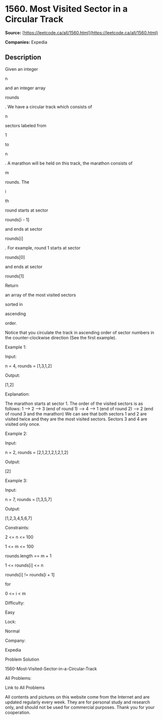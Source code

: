 # 1560. Most Visited Sector in a Circular Track

**Source:** [https://leetcode.ca/all/1560.html](https://leetcode.ca/all/1560.html)

**Companies:** Expedia

## Description

Given an integer

n

and an integer array

rounds

. We have
            a circular track which consists of

n

sectors labeled from

1

to

n

. A marathon will be held on this track, the marathon consists of

m

rounds. The

i

th

round starts at sector

rounds[i - 1]

and ends at sector

rounds[i]

. For example, round
            1 starts at sector

rounds[0]

and ends at sector

rounds[1]

Return

an array of the most visited sectors

sorted in

ascending

order.

Notice that you circulate the track in ascending order of sector numbers in the
                counter-clockwise direction (See the first example).

Example 1:

Input:

n = 4, rounds = [1,3,1,2]

Output:

[1,2]

Explanation:

The marathon starts at sector 1. The order of the visited sectors is as follows:
1 --> 2 --> 3 (end of round 1) --> 4 --> 1 (end of round 2) --> 2 (end of round 3 and the marathon)
We can see that both sectors 1 and 2 are visited twice and they are the most visited sectors. Sectors 3 and 4 are visited only once.

Example 2:

Input:

n = 2, rounds = [2,1,2,1,2,1,2,1,2]

Output:

[2]

Example 3:

Input:

n = 7, rounds = [1,3,5,7]

Output:

[1,2,3,4,5,6,7]

Constraints:

2 <= n <= 100

1 <= m <= 100

rounds.length == m + 1

1 <= rounds[i] <= n

rounds[i] != rounds[i + 1]

for

0 <= i < m

Difficulty:

Easy

Lock:

Normal

Company:

Expedia

Problem Solution

1560-Most-Visited-Sector-in-a-Circular-Track

All Problems:

Link to All Problems

All contents and pictures on this website come from the Internet and are updated regularly every week. They are for personal study and research only, and should not be used for commercial purposes. Thank you for your cooperation.

